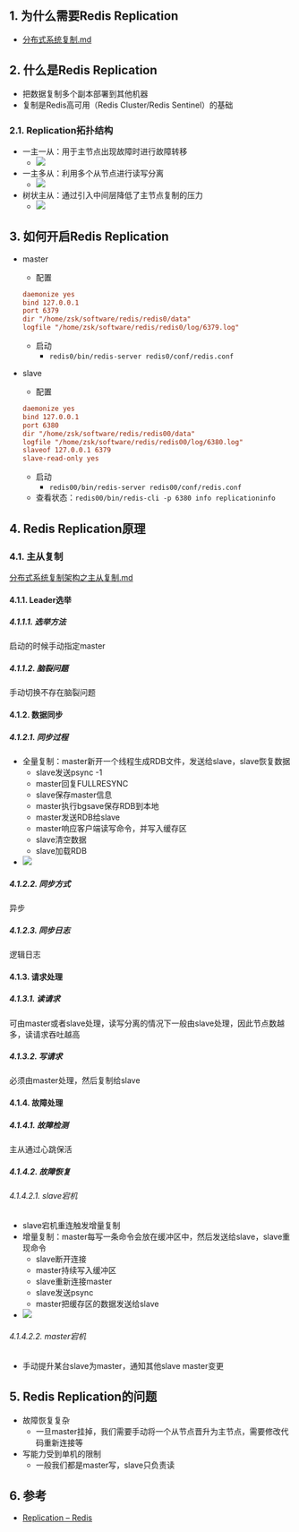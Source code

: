 ## 1. 为什么需要Redis Replication

- [分布式系统复制.md](../../System_Design/分布式系统/分布式系统复制.md)
## 2. 什么是Redis Replication
- 把数据复制多个副本部署到其他机器
- 复制是Redis高可用（Redis Cluster/Redis Sentinel）的基础
### 2.1. Replication拓扑结构
- 一主一从：用于主节点出现故障时进行故障转移
    - ![](https://raw.githubusercontent.com/TDoct/images/master/1619877976_20210501214017282_12815.png)
- 一主多从：利用多个从节点进行读写分离
    - ![](https://raw.githubusercontent.com/TDoct/images/master/1619877976_20210501214037945_7620.png)
- 树状主从：通过引入中间层降低了主节点复制的压力
    - ![](https://raw.githubusercontent.com/TDoct/images/master/1619877977_20210501214059179_32365.png)


## 3. 如何开启Redis Replication
- master
    - 配置
    ```conf
    daemonize yes
    bind 127.0.0.1
    port 6379
    dir "/home/zsk/software/redis/redis0/data"
    logfile "/home/zsk/software/redis/redis0/log/6379.log"
    ```
    - 启动
        - `redis0/bin/redis-server redis0/conf/redis.conf`

- slave
     - 配置
    ```conf
    daemonize yes
    bind 127.0.0.1
    port 6380
    dir "/home/zsk/software/redis/redis00/data"
    logfile "/home/zsk/software/redis/redis00/log/6380.log"
    slaveof 127.0.0.1 6379
    slave-read-only yes
    ```
    - 启动
        - `redis00/bin/redis-server redis00/conf/redis.conf`
    - 查看状态：`redis00/bin/redis-cli -p 6380 info replicationinfo`


## 4. Redis Replication原理
### 4.1. 主从复制
[分布式系统复制架构之主从复制.md](../../System_Design/分布式系统/分布式系统复制/分布式系统复制架构之主从复制.md)
#### 4.1.1. Leader选举
##### 4.1.1.1. 选举方法
启动的时候手动指定master
##### 4.1.1.2. 脑裂问题
手动切换不存在脑裂问题
#### 4.1.2. 数据同步
##### 4.1.2.1. 同步过程
- 全量复制：master新开一个线程生成RDB文件，发送给slave，slave恢复数据
    - slave发送psync -1
    - master回复FULLRESYNC
    - slave保存master信息
    - master执行bgsave保存RDB到本地
    - master发送RDB给slave
    - master响应客户端读写命令，并写入缓存区
    - slave清空数据
    - slave加载RDB
- ![](https://raw.githubusercontent.com/TDoct/images/master/1586682016_20200411173139557_19678.png)
##### 4.1.2.2. 同步方式
异步

##### 4.1.2.3. 同步日志
逻辑日志

#### 4.1.3. 请求处理
##### 4.1.3.1. 读请求
可由master或者slave处理，读写分离的情况下一般由slave处理，因此节点数越多，读请求吞吐越高

##### 4.1.3.2. 写请求
必须由master处理，然后复制给slave

#### 4.1.4. 故障处理
##### 4.1.4.1. 故障检测
主从通过心跳保活

##### 4.1.4.2. 故障恢复
###### 4.1.4.2.1. slave宕机
- slave宕机重连触发增量复制
- 增量复制：master每写一条命令会放在缓冲区中，然后发送给slave，slave重现命令
    - slave断开连接
    - master持续写入缓冲区
    - slave重新连接master
    - slave发送psync
    - master把缓存区的数据发送给slave
- ![](https://raw.githubusercontent.com/TDoct/images/master/1586682019_20200411173425839_30389.png)
###### 4.1.4.2.2. master宕机
- 手动提升某台slave为master，通知其他slave master变更





## 5. Redis Replication的问题
- 故障恢复复杂
    - 一旦master挂掉，我们需要手动将一个从节点晋升为主节点，需要修改代码重新连接等
- 写能力受到单机的限制
    - 一般我们都是master写，slave只负责读

## 6. 参考
- [Replication – Redis](https://redis.io/topics/replication)
